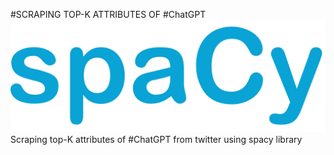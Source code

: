 #SCRAPING TOP-K ATTRIBUTES OF #ChatGPT
![Tweepy logo](/Assets/SpaCy_logo.png)
Scraping top-K attributes of #ChatGPT from twitter using spacy library

